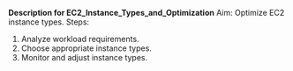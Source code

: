**Description for EC2_Instance_Types_and_Optimization**
Aim: Optimize EC2 instance types.
Steps:
1. Analyze workload requirements.
2. Choose appropriate instance types.
3. Monitor and adjust instance types.
